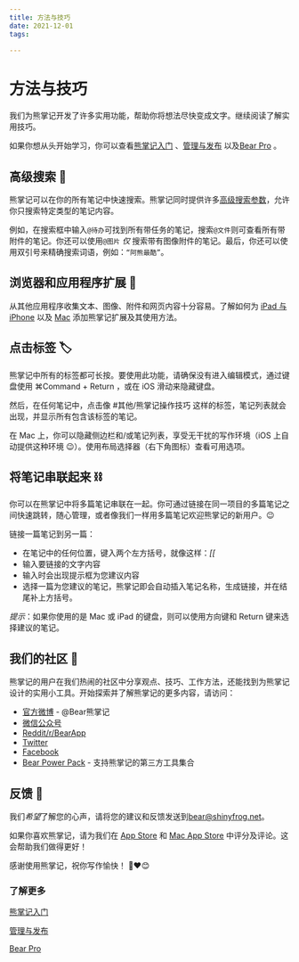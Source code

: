 ```yaml
---
title: 方法与技巧
date: 2021-12-01
tags:
 
---
```


# 方法与技巧
我们为熊掌记开发了许多实用功能，帮助你将想法尽快变成文字。继续阅读了解实用技巧。

如果你想从头开始学习，你可以查看[熊掌记入门](/notes/2021/12/01/熊掌记入门/)
、[管理与发布](/notes/2021/12/01/管理与发布/)
以及[Bear Pro](/notes/2022/07/01/Bear-Pro/)
。

## 高级搜索 🔎
熊掌记可以在你的所有笔记中快速搜索。熊掌记同时提供许多[高级搜索参数](http://bear.app/faq/Advanced%20search%20options%20in%20Bear/)，允许你只搜索特定类型的笔记内容。

例如，在搜索框中输入`@待办`可找到所有带任务的笔记，搜索`@文件`则可查看所有带附件的笔记。你还可以使用`@图片`  _仅_ 搜索带有图像附件的笔记。最后，你还可以使用双引号来精确搜索词语，例如：`“阿熊最酷”`。

## 浏览器和应用程序扩展 🧩
从其他应用程序收集文本、图像、附件和网页内容十分容易。了解如何为 [iPad 与 iPhone](http://bear.app/cn/faq/Extensions/iOS%20App%20Extension/) 以及 [Mac](http://bear.app/cn/faq/Extensions/Browser%20extensions/) 添加熊掌记扩展及其使用方法。

## 点击标签 🏷
熊掌记中所有的标签都可长按。要使用此功能，请确保没有进入编辑模式，通过键盘使用 ⌘Command + Return ，或在 iOS 滑动来隐藏键盘。

然后，在任何笔记中，点击像  #其他/熊掌记操作技巧  这样的标签，笔记列表就会出现，并显示所有包含该标签的笔记。

在 Mac 上，你可以隐藏侧边栏和/或笔记列表，享受无干扰的写作环境（iOS 上自动提供这种环境 😉）。使用布局选择器（右下角图标）查看可用选项。

## 将笔记串联起来 ⛓
你可以在熊掌记中将多篇笔记串联在一起。你可通过链接在同一项目的多篇笔记之间快速跳转，随心管理，或者像我们一样用多篇笔记欢迎熊掌记的新用户。😉

链接一篇笔记到另一篇：

* 在笔记中的任何位置，键入两个左方括号，就像这样：*[[*
* 输入要链接的文字内容
* 输入时会出现提示框为您建议内容
* 选择一篇为您建议的笔记，熊掌记即会自动插入笔记名称，生成链接，并在结尾补上方括号。

*提示*：如果你使用的是 Mac 或 iPad 的键盘，则可以使用方向键和 Return 键来选择建议的笔记。

## 我们的社区 👥
熊掌记的用户在我们热闹的社区中分享观点、技巧、工作方法，还能找到为熊掌记设计的实用小工具。开始探索并了解熊掌记的更多内容，请访问：

* [官方微博](www.weibo.com/xiongzhangji) - @Bear熊掌记
* [微信公众号](https://bear.app/cn/#community)
* [Reddit/r/BearApp](https://reddit.com/r/BearApp)
* [Twitter](https://twitter.com/BearNotesApp)
* [Facebook](https://www.facebook.com/BearNotes/)
* [Bear Power Pack](https://github.com/sbusso/Bear-Power-Pack/blob/master/README.md) - 支持熊掌记的第三方工具集合

## 反馈 💬
我们*希望*了解您的心声，请将您的建议和反馈发送到[bear@shinyfrog.net](mailto:bear@shinyfrog.net)。

如果你喜欢熊掌记，请为我们在 [App Store](https://apps.apple.com/cn/app/%E7%86%8A%E6%8E%8C%E8%AE%B0/id1016366447) 和 [Mac App Store](https://apps.apple.com/cn/app/%E7%86%8A%E6%8E%8C%E8%AE%B0/id1091189122?mt=12) 中评分及评论。这会帮助我们做得更好！

感谢使用熊掌记，祝你写作愉快！
🐻❤️😊

### 了解更多
[熊掌记入门](/notes/2021/12/01/熊掌记入门/)

[管理与发布](/notes/2021/12/01/管理与发布/)

[Bear Pro](/notes/2022/07/01/Bear-Pro/)



